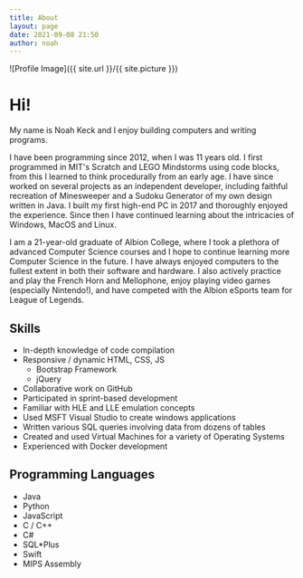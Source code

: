 ```yaml
---
title: About
layout: page
date: 2021-09-08 21:50
author: noah
---
```


<script>function calculate_age(dob) { 
    var diff_ms = Date.now() - dob.getTime();
    var age_dt = new Date(diff_ms); 
  
    return Math.abs(age_dt.getUTCFullYear() - 1970);
}</script>

![Profile Image]({{ site.url }}/{{ site.picture }})

# Hi!

My name is Noah Keck and I enjoy building computers and writing programs.

I have been programming since 2012, when I was 11 years old. I first programmed in MIT's Scratch and LEGO Mindstorms using code blocks, from this I learned to think procedurally from an early age. I have since worked on several projects as an independent developer, including faithful recreation of Minesweeper and a Sudoku Generator of my own design written in Java. I built my first high-end PC in 2017 and thoroughly enjoyed the experience. Since then I have continued learning about the intricacies of Windows, MacOS and Linux.

I am a <script>document.write(calculate_age(new Date(2001, 3, 23)))</script><noscript>21</noscript>-year-old graduate of Albion College, where I took a plethora of advanced Computer Science courses and I hope to continue learning more Computer Science in the future. I have always enjoyed computers to the fullest extent in both their software and hardware. I also actively practice and play the French Horn and Mellophone, enjoy playing video games (especially Nintendo!), and have competed with the Albion eSports team for League of Legends.

## Skills
* In-depth knowledge of code compilation
* Responsive / dynamic HTML, CSS, JS
  * Bootstrap Framework
  * jQuery
* Collaborative work on GitHub
* Participated in sprint-based development
* Familiar with HLE and LLE emulation concepts
* Used MSFT Visual Studio to create windows applications
* Written various SQL queries involving data from dozens of tables
* Created and used Virtual Machines for a variety of Operating Systems
* Experienced with Docker development

## Programming Languages
* Java
* Python
* JavaScript
* C / C++
* C#
* SQL*Plus
* Swift
* MIPS Assembly
